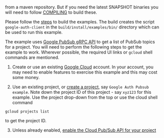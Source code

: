 from a maven repository. But if you need the latest SNAPSHOT binaries you will need to follow
[COMPILING](../COMPILING.md) to build these.

Please follow the [steps](./README.md#to-build-the-examples) to build the examples. The build creates
the script `google-auth-client` in the `build/install/examples/bin/` directory which can be
used to run this example.

The example uses [Google PubSub gRPC API](https://cloud.google.com/pubsub/docs/reference/rpc/) to get a list
of PubSub topics for a project. You will need to perform the following steps to get the example to work.
Wherever possible, the required UI links or `gcloud` shell commands are mentioned.

1. Create or use an existing [Google Cloud](https://cloud.google.com) account. In your account, you may need
to enable features to exercise this example and this may cost some money.

2. Use an existing project, or [create a project](https://pantheon.corp.google.com/projectcreate),
say `Google Auth Pubsub example`. Note down the project ID of this project - say `xyz123` for this example.
Use the project drop-down from the top or use the cloud shell command
```
gcloud projects list
```
to get the project ID.

3. Unless already enabled, [enable the Cloud Pub/Sub API for your project](https://console.developers.google.com/apis/api/pubsub.googleapis.com/overview)
